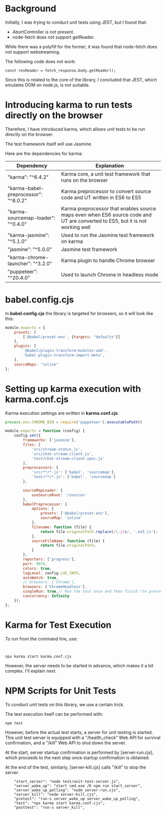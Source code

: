 # Background

Initially, I was trying to conduct unit tests using JEST, but I found that:

- AbortController is not present.
- node-fetch does not support getReader.

While there was a polyfill for the former, it was found that node-fetch does not support webstreaming.

The following code does not work:

```
const resReader = fetch_response.body.getReader();
```

Since this is related to the core of the library, I concluded that JEST, which emulates DOM on node.js, is not suitable.

# Introducing karma to run tests directly on the browser

Therefore, I have introduced karma, which allows unit tests to be run directly on the browser.

The test framework itself will use Jasmine.

Here are the dependencies for karma:

| Dependency | Explanation |
| --- | --- |
| "karma": "^6.4.2" | Karma core, a unit test framework that runs on the browser |
| "karma-babel-preprocessor": "^8.0.2" | Karma preprocessor to convert source code and UT written in ES6 to ES5 |
| "karma-sourcemap-loader": "^0.4.0" | Karma preprocessor that enables source maps even when ES6 source code and UT are converted to ES5, but it is not working well |
| "karma-jasmine": "^5.1.0" | Used to run the Jasmine test framework on karma |
| "jasmine": "^5.0.0" | Jasmine test framework |
| "karma-chrome-launcher": "^3.2.0" | Karma plugin to handle Chrome browser |
| "puppeteer": "^20.4.0" | Used to launch Chrome in headless mode |

# babel.config.cjs

In **babel.config.cjs** the library is targeted for browsers, so it will look like this:

```js
module.exports = {
    presets: [
        ['@babel/preset-env', {targets: "defaults"}]
    ],
    plugins: [
        '@babel/plugin-transform-modules-umd',
        'babel-plugin-transform-import-meta',
    ],
    sourceMaps: "inline"
};
```

# Setting up karma execution with karma.conf.cjs

Karma execution settings are written in **karma.conf.cjs**.

```cjs
process.env.CHROME_BIN = require('puppeteer').executablePath()

module.exports = function (config) {
    config.set({
        frameworks: ['jasmine'],
        files: [
            'src/stream-status.js',
            'src/chat-stream-client.js',
            'test/chat-stream-client.spec.js'
        ],
        preprocessors: {
            'src/**/*.js': ['babel', 'sourcemap'],
            'test/**/*.js': ['babel', 'sourcemap']
        },

        sourceMapLoader: {
            useSourceRoot: '/sources'
        },
        babelPreprocessor: {
            options: {
                presets: ['@babel/preset-env'],
                sourceMap: 'inline'
            },
            filename: function (file) {
                return file.originalPath.replace(/\.js$/, '.es5.js');
            },
            sourceFileName: function (file) {
                return file.originalPath;
            }
        },
        reporters: ['progress'],
        port: 9876,
        colors: true,
        logLevel: config.LOG_INFO,
        autoWatch: true,
        // browsers: ['Chrome'],
        browsers: ['ChromeHeadless'],
        singleRun: true,// Run the test once and then finish (to prevent karma server from running indefinitely)
        concurrency: Infinity
    });
};
```

# Karma for Test Execution

To run from the command line, use:

```


npx karma start karma.conf.cjs
```

However, the server needs to be started in advance, which makes it a bit complex. I'll explain next.

# NPM Scripts for Unit Tests

To conduct unit tests on this library, we use a certain trick.

The test execution itself can be performed with:

```
npm test
```

However, before the actual test starts, a server for unit testing is started. This unit test server is equipped with a "/health_check" Web API for survival confirmation, and a "/kill" Web API to shut down the server.

At the start, server startup confirmation is performed by [server-run.cjs], which proceeds to the next step once startup confirmation is obtained.

At the end of the test, similarly, [server-kill.cjs] calls "/kill" to stop the server.

```
    "start_server": "node test/unit-test-server.js",
    "server_wake_up": "start cmd.exe /K npm run start_server",
    "server_wake_up_polling": "node server-run.cjs",
    "server_kill": "node server-kill.cjs",
    "pretest": "run-s server_wake_up server_wake_up_polling",
    "test": "npx karma start karma.conf.cjs",
    "posttest": "run-s server_kill",
```
